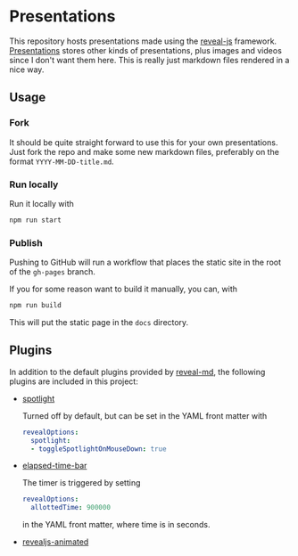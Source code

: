 # Presentations

This repository hosts presentations made using the [reveal-js] framework. [Presentations]
stores other kinds of presentations, plus images and videos since I don't want them here.
This is really just markdown files rendered in a nice way.

## Usage

### Fork

It should be quite straight forward to use this for your own presentations. Just fork the
repo and make some new markdown files, preferably on the format `YYYY-MM-DD-title.md`.

### Run locally

Run it locally with

```sh
npm run start
```

### Publish

Pushing to GitHub will run a workflow that places the static site in the root of the
`gh-pages` branch.

If you for some reason want to build it manually, you can, with

```sh
npm run build
```

This will put the static page in the `docs` directory.

## Plugins

In addition to the default plugins provided by [reveal-md], the following plugins are
included in this project:

- [spotlight]

  Turned off by default, but can be set in the YAML front matter with

  ```yaml
  revealOptions:
    spotlight: 
    - toggleSpotlightOnMouseDown: true
  ```

- [elapsed-time-bar]

  The timer is triggered by setting

  ```yaml
  revealOptions:
    allottedTime: 900000
  ```

  in the YAML front matter, where time is in seconds.

- [revealjs-animated]


[presentations]: https://github.com/engeir/presentations
[spotlight]: https://github.com/denniskniep/reveal.js-plugin-spotlight
[elapsed-time-bar]: https://github.com/tkrkt/reveal.js-elapsed-time-bar
[revealjs-animated]: https://github.com/rogeralmeida/revealjs-animated
[reveal-js]: https://revealjs.com
[reveal-md]: https://github.com/webpro/reveal-md
